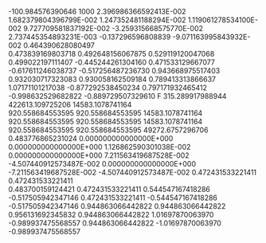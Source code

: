   -100.984576390646             1000  2.396986366592413E-002
  1.682379804396799E-002  1.247352481188294E-002  1.119061278534100E-002
  9.727709581837192E-002 -3.259315668575770E-002  2.737445354893231E-003
 -0.137296596808839      -9.071163995843932E-002  0.464390628080497     
  0.473839169803718       0.492648156067875       0.529119120047068     
  0.499022197111407      -0.445244261304160       0.471533129667077     
 -0.617611246038737      -0.517256487236730       0.943668975517403     
  0.932030717323083       0.930058162509184       0.789413313866637     
   1.07171101217038      -0.877292538450234       0.797171932465412     
 -0.998632529682822      -0.889729507329610      F
   315.289917988944        422613.109725206        14583.1078741164     
   920.558684553595        920.558684553595        14583.1078741164     
   920.558684553595        920.558684553595        14583.1078741164     
   920.558684553595        920.558684553595        49272.6757296706     
  0.483776865231024       0.000000000000000E+000  0.000000000000000E+000
  1.126862590301038E-002  0.000000000000000E+000  7.211563419687528E-002
 -4.507440912573487E-002  0.000000000000000E+000 -7.211563419687528E-002
 -4.507440912573487E-002  0.472431533221411       0.472431533221411     
  0.483700159124421       0.472431533221411       0.544547167418286     
 -0.517505942347146       0.472431533221411      -0.544547167418286     
 -0.517505942347146       0.944863066442822       0.944863066442822     
  0.956131692345832       0.944863066442822        1.01697870063970     
 -0.989937475568557       0.944863066442822       -1.01697870063970     
 -0.989937475568557     
